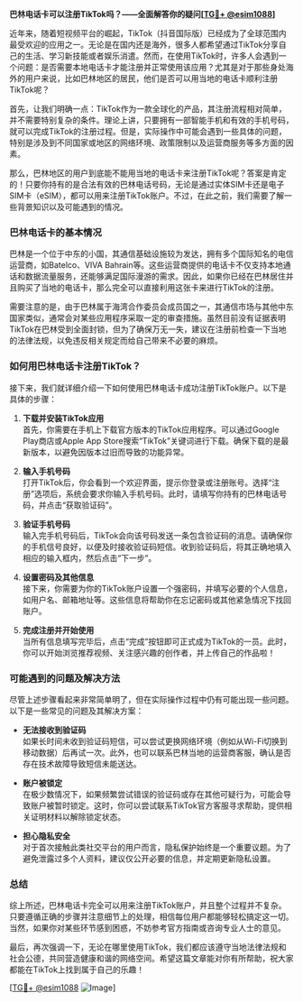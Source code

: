 **巴林电话卡可以注册TikTok吗？——全面解答你的疑问[[TG💪+ @esim1088](https://t.me/s/esim1088)]**

近年来，随着短视频平台的崛起，TikTok（抖音国际版）已经成为了全球范围内最受欢迎的应用之一。无论是在国内还是海外，很多人都希望通过TikTok分享自己的生活、学习新技能或者娱乐消遣。然而，在使用TikTok时，许多人会遇到一个问题：是否需要本地电话卡才能注册并正常使用该应用？尤其是对于那些身处海外的用户来说，比如巴林地区的居民，他们是否可以用当地的电话卡顺利注册TikTok呢？

首先，让我们明确一点：TikTok作为一款全球化的产品，其注册流程相对简单，并不需要特别复杂的条件。理论上讲，只要拥有一部智能手机和有效的手机号码，就可以完成TikTok的注册过程。但是，实际操作中可能会遇到一些具体的问题，特别是涉及到不同国家或地区的网络环境、政策限制以及运营商服务等多方面的因素。

那么，巴林地区的用户到底能不能用当地的电话卡来注册TikTok呢？答案是肯定的！只要你持有的是合法有效的巴林电话号码，无论是通过实体SIM卡还是电子SIM卡（eSIM），都可以用来注册TikTok账户。不过，在此之前，我们需要了解一些背景知识以及可能遇到的情况。

### 巴林电话卡的基本情况

巴林是一个位于中东的小国，其通信基础设施较为发达，拥有多个国际知名的电信运营商，如Batelco、VIVA Bahrain等。这些运营商提供的电话卡不仅支持本地通话和数据流量服务，还能够满足国际漫游的需求。因此，如果你已经在巴林居住并且购买了当地的电话卡，那么完全可以直接利用这张卡来进行TikTok的注册。

需要注意的是，由于巴林属于海湾合作委员会成员国之一，其通信市场与其他中东国家类似，通常会对某些应用程序采取一定的审查措施。虽然目前没有证据表明TikTok在巴林受到全面封锁，但为了确保万无一失，建议在注册前检查一下当地的法律法规，以免违反相关规定而给自己带来不必要的麻烦。

### 如何用巴林电话卡注册TikTok？

接下来，我们就详细介绍一下如何使用巴林电话卡成功注册TikTok账户。以下是具体的步骤：

1. **下载并安装TikTok应用**  
   首先，你需要在手机上下载官方版本的TikTok应用程序。可以通过Google Play商店或Apple App Store搜索“TikTok”关键词进行下载。确保下载的是最新版本，以避免因版本过旧而导致的功能异常。

2. **输入手机号码**  
   打开TikTok后，你会看到一个欢迎界面，提示你登录或注册账号。选择“注册”选项后，系统会要求你输入手机号码。此时，请填写你持有的巴林电话号码，并点击“获取验证码”。

3. **验证手机号码**  
   输入完手机号码后，TikTok会向该号码发送一条包含验证码的消息。请确保你的手机信号良好，以便及时接收验证码短信。收到验证码后，将其正确地填入相应的输入框内，然后点击“下一步”。

4. **设置密码及其他信息**  
   接下来，你需要为你的TikTok账户设置一个强密码，并填写必要的个人信息，如用户名、邮箱地址等。这些信息将帮助你在忘记密码或其他紧急情况下找回账户。

5. **完成注册并开始使用**  
   当所有信息填写完毕后，点击“完成”按钮即可正式成为TikTok的一员。此时，你可以开始浏览推荐视频、关注感兴趣的创作者，并上传自己的作品啦！

### 可能遇到的问题及解决方法

尽管上述步骤看起来非常简单明了，但在实际操作过程中仍有可能出现一些问题。以下是一些常见的问题及其解决方案：

- **无法接收到验证码**  
  如果长时间未收到验证码短信，可以尝试更换网络环境（例如从Wi-Fi切换到移动数据）后再试一次。此外，也可以联系巴林当地的运营商客服，确认是否存在技术故障导致短信未能送达。

- **账户被锁定**  
  在极少数情况下，如果频繁尝试错误的验证码或存在其他可疑行为，可能会导致账户被暂时锁定。这时，你可以尝试联系TikTok官方客服寻求帮助，提供相关证明材料以解除锁定状态。

- **担心隐私安全**  
  对于首次接触此类社交平台的用户而言，隐私保护始终是一个重要议题。为了避免泄露过多个人资料，建议仅公开必要的信息，并定期更新隐私设置。

### 总结

综上所述，巴林电话卡完全可以用来注册TikTok账户，并且整个过程并不复杂。只要遵循正确的步骤并注意细节上的处理，相信每位用户都能够轻松搞定这一切。当然，如果你对某些环节感到困惑，不妨参考官方指南或咨询专业人士的意见。

最后，再次强调一下，无论在哪里使用TikTok，我们都应该遵守当地法律法规和社会公德，共同营造健康和谐的网络空间。希望这篇文章能对你有所帮助，祝大家都能在TikTok上找到属于自己的乐趣！

[[TG💪+ @esim1088](https://t.me/s/esim1088) ![Image](https://i.postimg.cc/4NQfJmqS/Snipaste-2025-05-13-00-14-12.png)]